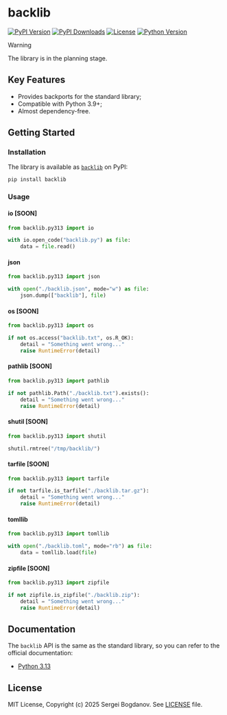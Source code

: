 # backlib

[![PyPI Version][shields/pypi/version]][pypi/homepage]
[![PyPI Downloads][shields/pypi/downloads]][pypi/homepage]
[![License][shields/pypi/license]][github/license]
[![Python Version][shields/python/version]][pypi/homepage]

> [!WARNING]
> The library is in the planning stage.

## Key Features

* Provides backports for the standard library;
* Compatible with Python 3.9+;
* Almost dependency-free.

## Getting Started

### Installation

The library is available as [`backlib`][pypi/homepage] on PyPI:

```shell
pip install backlib
```

### Usage

#### io [SOON]

```python
from backlib.py313 import io

with io.open_code("backlib.py") as file:
    data = file.read()
```

#### json

```python
from backlib.py313 import json

with open("./backlib.json", mode="w") as file:
    json.dump(["backlib"], file)
```

#### os [SOON]

```python
from backlib.py313 import os

if not os.access("backlib.txt", os.R_OK):
    detail = "Something went wrong..."
    raise RuntimeError(detail)
```

#### pathlib [SOON]

```python
from backlib.py313 import pathlib

if not pathlib.Path("./backlib.txt").exists():
    detail = "Something went wrong..."
    raise RuntimeError(detail)
```

#### shutil [SOON]

```python
from backlib.py313 import shutil

shutil.rmtree("/tmp/backlib/")
```

#### tarfile [SOON]

```python
from backlib.py313 import tarfile

if not tarfile.is_tarfile("./backlib.tar.gz"):
    detail = "Something went wrong..."
    raise RuntimeError(detail)
```

#### tomllib

```python
from backlib.py313 import tomllib

with open("./backlib.toml", mode="rb") as file:
    data = tomllib.load(file)
```

#### zipfile [SOON]

```python
from backlib.py313 import zipfile

if not zipfile.is_zipfile("./backlib.zip"):
    detail = "Something went wrong..."
    raise RuntimeError(detail)
```

## Documentation

The `backlib` API is the same as the standard library, so you can refer to the official documentation:

* [Python 3.13][docs/3.13]

## License

MIT License, Copyright (c) 2025 Sergei Bogdanov. See [LICENSE][github/license] file.

<!-- --- --- --- --- --- --- --- --- --- --- --- --- --- --- --- --- --- --- --- --- --- --- --- --- --- --- --- --- -->

[docs/3.13]: https://docs.python.org/3.13/library/index.html

[github/license]: https://github.com/syubogdanov/backlib/tree/main/LICENSE

[pypi/homepage]: https://pypi.org/project/backlib/

[shields/pypi/downloads]: https://img.shields.io/pypi/dm/backlib.svg?color=green
[shields/pypi/license]: https://img.shields.io/pypi/l/backlib.svg?color=green
[shields/pypi/version]: https://img.shields.io/pypi/v/backlib.svg?color=green
[shields/python/version]: https://img.shields.io/pypi/pyversions/backlib.svg?color=green
